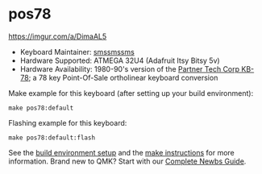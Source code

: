 # pos78

https://imgur.com/a/DimaAL5

* Keyboard Maintainer: [smssmssms](https://github.com/smssmssms)
* Hardware Supported: ATMEGA 32U4 (Adafruit Itsy Bitsy 5v) 
* Hardware Availability: 1980-90's version of the [Partner Tech Corp KB-78](https://www.partner.com.tw/wp-content/uploads/2019/09/KB-78-G-78-1-190911.pdf); a 78 key Point-Of-Sale ortholinear keyboard conversion
  
Make example for this keyboard (after setting up your build environment):

    make pos78:default

Flashing example for this keyboard:

    make pos78:default:flash

See the [build environment setup](https://docs.qmk.fm/#/getting_started_build_tools) and the [make instructions](https://docs.qmk.fm/#/getting_started_make_guide) for more information. Brand new to QMK? Start with our [Complete Newbs Guide](https://docs.qmk.fm/#/newbs).
